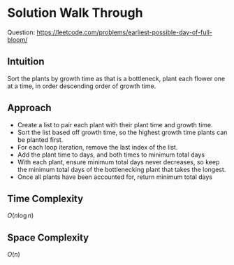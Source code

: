 # Solution Walk Through
Question: https://leetcode.com/problems/earliest-possible-day-of-full-bloom/

## Intuition
Sort the plants by growth time as that is a bottleneck, plant each flower one at a time, in order descending order of growth time.

## Approach
- Create a list to pair each plant with their plant time and growth time.
- Sort the list based off growth time, so the highest growth time plants can be planted first.
- For each loop iteration, remove the last index of the list.
- Add the plant time to days, and both times to minimum total days
- With each plant, ensure minimum total days never decreases, so keep the minimum total days of the bottlenecking plant that takes the longest.
- Once all plants have been accounted for, return minimum total days

## Time Complexity
$O(n \log n)$

## Space Complexity
$O(n)$